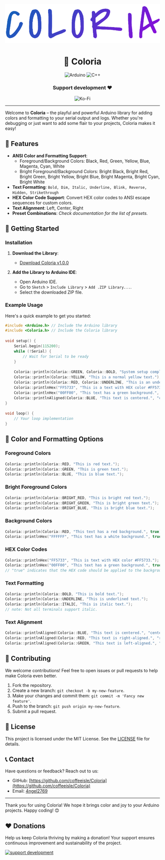 <div align="center">
    <img src="coloria.png" width=512>
    <h1>🎨 Coloria</h1>
    <!-- Badges -->
    <div>
        <img src="https://img.shields.io/badge/-Arduino-00979D?style=for-the-badge&logo=Arduino&logoColor=white" alt="Arduino" />
        <img src="https://img.shields.io/badge/c++-%2300599C.svg?style=for-the-badge&logo=c%2B%2B&logoColor=white" alt="C++" />
    </div>
    <h3>Support development ❤️</h3>
    <div>
        <img src="https://img.shields.io/badge/Ko--fi-F16061?style=for-the-badge&logo=ko-fi&logoColor=white" alt="Ko-Fi" href="https://ko-fi.com/angeldev0" />
    </div>
</div>

---

Welcome to **Coloria** – the playful and powerful Arduino library for adding colors and formatting to your serial output and logs. Whether you're debugging or just want to add some flair to your projects, Coloria makes it easy!

## 🌟 Features

- **ANSI Color and Formatting Support**:
  - Foreground/Background Colors: Black, Red, Green, Yellow, Blue, Magenta, Cyan, White
  - Bright Foreground/Background Colors: Bright Black, Bright Red, Bright Green, Bright Yellow, Bright Blue, Bright Magenta, Bright Cyan, Bright White
- **Text Formatting**: `Bold, Dim, Italic, Underline, Blink, Reverse, Hidden, Strikethrough`
- **HEX Color Code Support**: Convert HEX color codes to ANSI escape sequences for custom colors.
- **Text Alignment**: Left, Center, Right
- **Preset Combinations**: _Check documentation for the list of presets._

## 🚀 Getting Started

### Installation

1. **Download the Library**:
   - [Download Coloria v1.0.0](https://github.com/coffeeisle/Coloria/archive/v1.0.0.zip)

2. **Add the Library to Arduino IDE**:
   - Open Arduino IDE.
   - Go to `Sketch` > `Include Library` > `Add .ZIP Library...`.
   - Select the downloaded ZIP file.

### Example Usage

Here's a quick example to get you started:

```cpp
#include <Arduino.h> // Include the Arduino library
#include <Coloria.h> // Include the Coloria library

void setup() {
    Serial.begin(115200);
    while (!Serial) {
        // Wait for Serial to be ready
    }
    
    Coloria::println(Coloria::GREEN, Coloria::BOLD, "System setup complete.");
    Coloria::println(Coloria::YELLOW, "This is a normal yellow text.");
    Coloria::println(Coloria::RED, Coloria::UNDERLINE, "This is an underlined red text.");
    Coloria::printlnHex("FF5733", "This is a text with HEX color #FF5733.");
    Coloria::printlnHex("00FF00", "This text has a green background.", true);
    Coloria::printlnAligned(Coloria::BLUE, "This text is centered.", "center", 40);
}

void loop() {
    // Your loop implementation
}
```

## 🎨 Color and Formatting Options

### Foreground Colors

```cpp
Coloria::println(Coloria::RED, "This is red text.");
Coloria::println(Coloria::GREEN, "This is green text.");
Coloria::println(Coloria::BLUE, "This is blue text.");
```

### Bright Foreground Colors

```cpp
Coloria::println(Coloria::BRIGHT_RED, "This is bright red text.");
Coloria::println(Coloria::BRIGHT_GREEN, "This is bright green text.");
Coloria::println(Coloria::BRIGHT_BLUE, "This is bright blue text.");
```

### Background Colors

```cpp
Coloria::println(Coloria::RED, "This text has a red background.", true);
Coloria::printlnHex("FFFFFF", "This text has a white background.", true);
```

### HEX Color Codes

```cpp
Coloria::printlnHex("FF5733", "This is text with HEX color #FF5733.");
Coloria::printlnHex("00FF00", "This text has a green background.", true);
// "true" indicates that the HEX code should be applied to the background.
```

### Text Formatting

```cpp
Coloria::println(Coloria::BOLD, "This is bold text.");
Coloria::println(Coloria::UNDERLINE, "This is underlined text.");
Coloria::println(Coloria::ITALIC, "This is italic text.");
// note: Not all terminals support italic.
```

### Text Alignment

```cpp
Coloria::printlnAligned(Coloria::BLUE, "This text is centered.", "center", 40);
Coloria::printlnAligned(Coloria::RED, "This text is right-aligned.", "right", 40);
Coloria::printlnAligned(Coloria::GREEN, "This text is left-aligned.", "left", 40);
```

## 🤝 Contributing

We welcome contributions! Feel free to open issues or pull requests to help make Coloria even better.

1. Fork the repository.
2. Create a new branch: `git checkout -b my-new-feature`.
3. Make your changes and commit them: `git commit -m 'Fancy new feature'`.
4. Push to the branch: `git push origin my-new-feature`.
5. Submit a pull request.

## 📄 License

This project is licensed under the MIT License. See the [LICENSE](LICENSE) file for details.

## 📞 Contact

Have questions or feedback? Reach out to us:

- GitHub: [https://github.com/coffeeisle/Coloria](https://github.com/coffeeisle/Coloria)
- Email: [4ngel2769](mailto:angeldevz0@proton.me)

---

Thank you for using Coloria! We hope it brings color and joy to your Arduino projects. Happy coding! 😊

## ❤️ Donations
Help us keep Coloria thriving by making a donation! Your support ensures continuous improvement and sustainability of the project.

[![support development](https://img.shields.io/badge/Ko--fi-F16061?style=for-the-badge&logo=ko-fi&logoColor=white)](https://ko-fi.com/angeldev0)